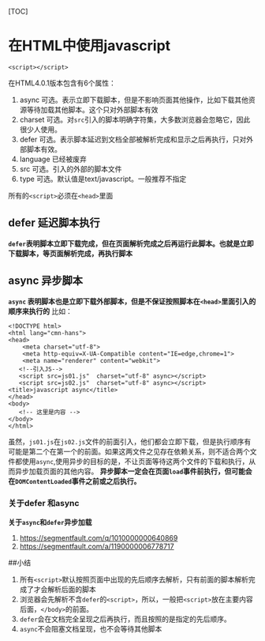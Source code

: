 [TOC]
# 在HTML中使用javascript
```
<script></script>
```
在HTML4.0.1版本包含有6个属性：
1. async 可选。表示立即下载脚本，但是不影响页面其他操作，比如下载其他资源等待加载其他脚本。这个只对外部脚本有效
2. charset 可选。对`src`引入的脚本明确字符集，大多数浏览器会忽略它，因此很少人使用。
3. defer 可选。表示脚本延迟到文档全部被解析完成和显示之后再执行，只对外部脚本有效。
4. language 已经被废弃
5. src 可选。引入的外部的脚本文件
6. type 可选。默认值是text/javascript。一般推荐不指定

所有的`<script>`必须在`<head>`里面


## defer 延迟脚本执行
**`defer`表明脚本立即下载完成，但在页面解析完成之后再运行此脚本。也就是立即下载脚本，等页面解析完成，再执行脚本**

## async 异步脚本
**`async` 表明脚本也是立即下载外部脚本，但是不保证按照脚本在`<head>`里面引入的顺序来执行的**
比如：
```
<!DOCTYPE html>
<html lang="cmn-hans">
<head>
    <meta charset="utf-8">
    <meta http-equiv=X-UA-Compatible content="IE=edge,chrome=1">
    <meta name="renderer" content="webkit">
   <!--引入JS-->
   <script src=js01.js"  charset="utf-8" async></script>
   <script src=js02.js"  charset="utf-8" async></script>
<title>javascript async</title>
</head>
<body>
   <!-- 这里是内容 -->
</body>
</html>
```
虽然，`js01.js`在`js02.js`文件的前面引入，他们都会立即下载，但是执行顺序有可能是第二个在第一个的前面。如果这两文件之见存在依赖关系，则不适合两个文件都使用`async`,使用异步的目标的是，不让页面等待这两个文件的下载和执行，从而异步加载页面的其他内容。
**异步脚本一定会在页面`load`事件前执行，但可能会在`DOMContentLoaded`事件之前或之后执行。**

### 关于defer 和async
**关于`async`和`defer`异步加载**
1. https://segmentfault.com/q/1010000000640869
2. https://segmentfault.com/a/1190000006778717

##小结
1. 所有`<script>`默认按照页面中出现的先后顺序去解析，只有前面的脚本解析完成了才会解析后面的脚本
2. 浏览器会先解析不含`defer`的`<script>`，所以，一般把`<script>`放在主要内容后面，`</body>`的前面。
3. `defer`会在文档完全呈现之后再执行，而且按照的是指定的先后顺序。
4. `async`不会阻塞文档呈现，也不会等待其他脚本
